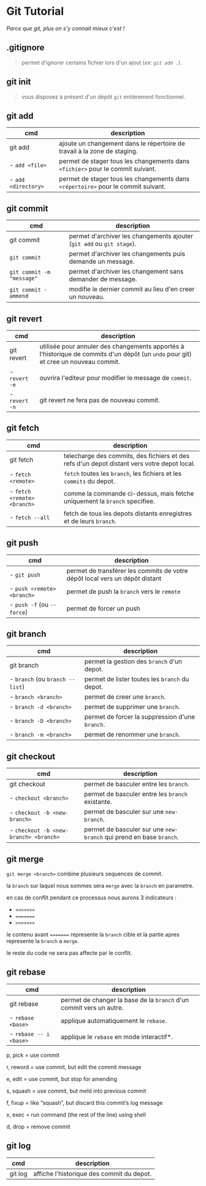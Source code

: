 # Git Tutorial

_Parce que git, plus on s'y connait mieux c'est !_

## .gitignore

> permet d'ignorer certains fichier lors d'un ajout (_ex: `git add .`_).

## git **init**

> vous disposez à présent d'un dépôt `git` entièrement fonctionnel.

## git **add**

| cmd                 | description                                                                       |
| ------------------- | --------------------------------------------------------------------------------- |
| git add             | ajoute un changement dans le répertoire de travail à la zone de staging.          |
| - `add <file>`      | permet de stager tous les changements dans `<fichier>` pour le commit suivant.    |
| - `add <directory>` | permet de stager tous les changements dans `<répertoire>` pour le commit suivant. |

## git **commit**

| cmd                       | description                                                           |
| ------------------------- | --------------------------------------------------------------------- |
| git commit                | permet d'archiver les changements ajouter (`git add` ou `git stage`). |
| `git commit`              | permet d'archiver les changements puis demande un message.            |
| `git commit -m "message"` | permet d'archiver les changement sans demander de message.            |
| `git commit -ammend`      | modifie le dernier commit au lieu d'en creer un nouveau.              |

<!--
## git **pull**

| cmd | description |
| --- | ----------- |
| 1   | 0           |

## git **stash**

| cmd | description |
| --- | ----------- |
| 1   | 0           |

## git **reset**

| cmd | description |
| --- | ----------- |
| 1   | 0           |
-->

## git **revert**

| cmd           | description                                                                                                                         |
| ------------- | ----------------------------------------------------------------------------------------------------------------------------------- |
| git revert    | utilisée pour annuler des changements apportés à l'historique de commits d'un dépôt (un `undo` pour git) et cree un nouveau commit. |
| - `revert -e` | ouvrira l'editeur pour modifier le message de `commit`.                                                                             |
| - `revert -n` | git revert ne fera pas de nouveau commit.                                                                                           |

<!--
## git **rm**

| cmd | description |
| --- | ----------- |
| 1   | 0           |

## git **clean**

| cmd | description |
| --- | ----------- |
| 1   | 0           |

## git **cherry-pick**

| cmd | description |
| --- | ----------- |
| 1   | 0           |

-->

## git **fetch**

| cmd                         | description                                                                                 |
| --------------------------- | ------------------------------------------------------------------------------------------- |
| git fetch                   | telecharge des commits, des fichiers et des refs d'un depot distant vers votre depot local. |
| - `fetch <remote>`          | `fetch` toutes les `branch`, les fichiers et les `commits` du depot.                        |
| - `fetch <remote> <branch>` | comme la commande ci-dessus, mais fetche uniquement la `branch` specifiee.                  |
| - `fetch --all`             | fetch de tous les depots distants enregistres et de leurs `branch`.                         |

## git **push**

| cmd                        | description                                                                 |
| -------------------------- | --------------------------------------------------------------------------- |
| - `git push`               | permet de transférer les commits de votre dépôt local vers un dépôt distant |
| - `push <remote> <branch>` | permet de push la `branch` vers le `remote`                                 |
| - `push -f` (ou `--force`) | permet de forcer un push                                                    |

## git **branch**

| cmd                             | description                                     |
| ------------------------------- | ----------------------------------------------- |
| git branch                      | permet la gestion des `branch` d'un depot.      |
| - `branch` (ou `branch --list`) | permet de lister toutes les `branch` du depot.  |
| - `branch <branch>`             | permet de creer une `branch`.                   |
| - `branch -d <branch>`          | permet de supprimer une `branch`.               |
| - `branch -D <branch>`          | permet de forcer la suppression d'une `branch`. |
| - `branch -m <branch>`          | permet de renommer une `branch`.                |

## git **checkout**

| cmd                                   | description                                                         |
| ------------------------------------- | ------------------------------------------------------------------- |
| git checkout                          | permet de basculer entre les `branch`.                              |
| - `checkout <branch>`                 | permet de basculer entre les `branch` existante.                    |
| - `checkout -b <new-branch>`          | permet de basculer sur une `new-branch`.                            |
| - `checkout -b <new-branch> <branch>` | permet de basculer sur une `new-branch` qui prend en base `branch`. |

## git **merge**

`git merge <branch>` combine plusieurs sequences de commit.

la `branch` sur laquel nous sommes sera `merge` avec la `branch` en parametre.

en cas de conflit pendant ce processus nous aurons 3 indicateurs :

- `<<<<<<<`
- `=======`
- `>>>>>>>`

le contenu avant `=======` represente la `branch` cible et la partie apres represente la `branch` a `merge`.

le reste du code ne sera pas affecte par le conflit.

## git **rebase**

| cmd        | description                                                         |
| ---------- | ------------------------------------------------------------------- |
| git rebase | permet de changer la base de la `branch` d'un commit vers un autre. |
| - `rebase <base>` | applique automatiquement le `rebase`. |
| - `rebase -- i <base>` | applique le `rebase` en mode interactif*. |

p, pick = use commit

r, reword = use commit, but edit the commit message

e, edit = use commit, but stop for amending

s, squash = use commit, but meld into previous commit

f, fixup = like “squash”, but discard this commit’s log message

x, exec = run command (the rest of the line) using shell

d, drop = remove commit

<!-- 
## git **remote**

| cmd | description |
| --- | ----------- |
| 1   | 0           |

## git **status**

| cmd | description |
| --- | ----------- |
| 1   | 0           |
-->

## git **log**

| cmd     | description                               |
| ------- | ----------------------------------------- |
| git log | affiche l'historique des commit du depot. |
